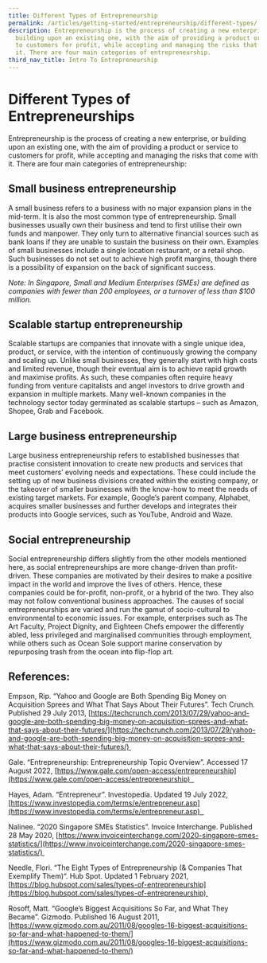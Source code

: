 ```yaml
---
title: Different Types of Entrepreneurship
permalink: /articles/getting-started/entrepreneurship/different-types/
description: Entrepreneurship is the process of creating a new enterprise, or
  building upon an existing one, with the aim of providing a product or service
  to customers for profit, while accepting and managing the risks that come with
  it. There are four main categories of entrepreneurship.
third_nav_title: Intro To Entrepreneurship
---
```


# Different Types of Entrepreneurships 

Entrepreneurship is the process of creating a new enterprise, or building upon an existing one, with the aim of providing a product or service to customers for profit, while accepting and managing the risks that come with it. There are four main categories of entrepreneurship:  

## Small business entrepreneurship 

A small business refers to a business with no major expansion plans in the mid-term. It is also the most common type of entrepreneurship. Small businesses usually own their business and tend to first utilise their own funds and manpower. They only turn to alternative financial sources such as bank loans if they are unable to sustain the business on their own. Examples of small businesses include a single location restaurant, or a retail shop. Such businesses do not set out to achieve high profit margins, though there is a possibility of expansion on the back of significant success.  

*Note: In Singapore, Small and Medium Enterprises (SMEs) are defined as companies with fewer than 200 employees, or a turnover of less than $100 million.*  

## Scalable startup entrepreneurship 

Scalable startups are companies that innovate with a single unique idea, product, or service, with the intention of continuously growing the company and scaling up. Unlike small businesses, they generally start with high costs and limited revenue, though their eventual aim is to achieve rapid growth and maximise profits. As such, these companies often require heavy funding from venture capitalists and angel investors to drive growth and expansion in multiple markets. Many well-known companies in the technology sector today germinated as scalable startups – such as Amazon, Shopee, Grab and Facebook. 

## Large business entrepreneurship 

Large business entrepreneurship refers to established businesses that practise consistent innovation to create new products and services that meet customers’ evolving needs and expectations. These could include the setting up of new business divisions created within the existing company, or the takeover of smaller businesses with the know-how to meet the needs of existing target markets. For example, Google’s parent company, Alphabet, acquires smaller businesses and further develops and integrates their products into Google services, such as YouTube, Android and Waze.  

## Social entrepreneurship 

Social entrepreneurship differs slightly from the other models mentioned here, as social entrepreneurships are more change-driven than profit-driven. These companies are motivated by their desires to make a positive impact in the world and improve the lives of others. Hence, these companies could be for-profit, non-profit, or a hybrid of the two. They also may not follow conventional business approaches. The causes of social entrepreneurships are varied and run the gamut of socio-cultural to environmental to economic issues. For example, enterprises such as The Art Faculty, Project Dignity, and Eighteen Chefs empower the differently abled, less privileged and marginalised communities through employment, while others such as Ocean Sole support marine conservation by repurposing trash from the ocean into flip-flop art.  



## References:  

Empson, Rip. “Yahoo and Google are Both Spending Big Money on Acquisition Sprees and What That Says About Their Futures”. Tech Crunch. Published 29 July 2013, [https://techcrunch.com/2013/07/29/yahoo-and-google-are-both-spending-big-money-on-acquisition-sprees-and-what-that-says-about-their-futures/](https://techcrunch.com/2013/07/29/yahoo-and-google-are-both-spending-big-money-on-acquisition-sprees-and-what-that-says-about-their-futures/) 

Gale. “Entrepreneurship: Entrepreneurship Topic Overview”. Accessed 17 August 2022, [https://www.gale.com/open-access/entrepreneurship](https://www.gale.com/open-access/entrepreneurship)  

Hayes, Adam. “Entrepreneur”. Investopedia. Updated 19 July 2022, [https://www.investopedia.com/terms/e/entrepreneur.asp](https://www.investopedia.com/terms/e/entrepreneur.asp)  

Nalinee. “2020 Singapore SMEs Statistics”. Invoice Interchange. Published 28 May 2020, [https://www.invoiceinterchange.com/2020-singapore-smes-statistics/](https://www.invoiceinterchange.com/2020-singapore-smes-statistics/) 

Needle, Flori. “The Eight Types of Entrepreneurship (& Companies That Exemplify Them)“. Hub Spot. Updated 1 February 2021, [https://blog.hubspot.com/sales/types-of-entrepreneurship](https://blog.hubspot.com/sales/types-of-entrepreneurship) 

Rosoff, Matt. “Google’s Biggest Acquisitions So Far, and What They Became”. Gizmodo. Published 16 August 2011, [https://www.gizmodo.com.au/2011/08/googles-16-biggest-acquisitions-so-far-and-what-happened-to-them/](https://www.gizmodo.com.au/2011/08/googles-16-biggest-acquisitions-so-far-and-what-happened-to-them/)